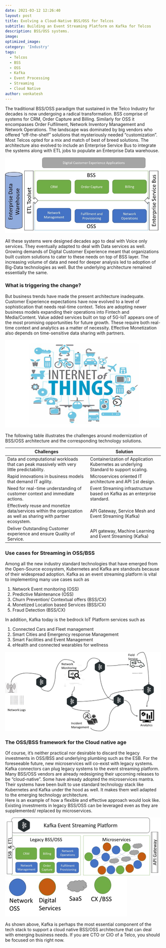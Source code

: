 ```yaml
---
date: 2021-03-12 12:26:40
layout: post
title: Evolving a Cloud-Native BSS/OSS for Telcos
subtitle: Building an Event Streaming Platform on Kafka for Telcos
description: BSS/OSS systems.
image: 
optimized_image: 
category: 'Industry'
tags:
  - Telcos
  - BSS
  - OSS
  - Kafka
  - Event Processing
  - Streaming
  - Cloud Native
author: venkatesh
---
```

The traditional BSS/OSS paradigm that sustained in the Telco Industry for decades is now undergoing a radical transformation. BSS comprise of systems for CRM, Order Capture and Billing. Similarly for OSS it encompasses Order Fulfilment, Network Inventory Management and Network Operations.
The landscape was dominated by big vendors who offered “off-the-shelf” solutions that mysteriously needed “customization”. Most Telcos opted for a mix and match of best of breed solutions. The architecture also evolved to include an Enterprise Service Bus to integrate the systems along with ETL jobs to populate an Enterprise Data warehouse.

![Traditional BSS OSS ](./../assets/img/BSSOSS.jpg "Traditional BSS OSS Architecture")

All these systems were designed decades ago to deal with Voice only services. They eventually adapted to deal with Data services as well. Growing demands of Digital Customer Experience meant that organizations built custom solutions to cater to these needs on top of BSS layer. The increasing volume of data and need for deeper analysis led to adoption of Big-Data technologies as well. But the underlying architecture remained essentially the same.

### What is triggering the change?

But business trends have made the present architecture inadequate. Customer Experience expectations have now evolved to a level of sophistication that needs real-time context. Telos are adopting newer business models expanding their operations into Fintech and Media/Content. Value added services built on top of 5G-IoT appears one of the most promising opportunities for future growth. These require both real-time context and analytics as a matter of necessity. Effective Monetization also depends on time-sensitive data sharing with partners.

![Internet of Things](./../assets/img/IoT.jpg "Internet of Things")

The following table illustrates the challenges around modernization of BSS/OSS architecture and the corresponding technology solutions.

| Challenges | Solution |
| ------------- | ------------- |
| Data and computational workloads that can peak massively with very little predictability. | Containerization of Application Kubernetes as underlying Standard to support scaling.  |
| Rapid innovations in business models that demand IT agility. | Microservices oriented IT architecture and API 1st design.|
|Need for real-time understanding of customer context and immediate actions. | Event Streaming infrastructure based on Kafka as an enterprise standard. |
| Effectively reuse and monetize data/services within the organization as well as sharing with partner ecosystem.| API Gateway, Service Mesh and Event Streaming (Kafka)|
|Deliver Outstanding Customer experience and ensure Quality of Service.| API gateway, Machine Learning and Event Streaming (Kafka) |

### Use cases for Streaming in OSS/BSS

Among all the new industry standard technologies that have emerged from the Open-Source ecosystem, Kubernetes and Kafka are standouts because of their widespread adoption. Kafka as an event streaming platform is vital to implementing many use cases such as

1. Network Event monitoring (OSS)
2. Predictive Maintenance (OSS)
3. Churn Prevention/ Contextual offers (BSS/CX)
4. Monetized Location based Services (BSS/CX)
5. Fraud Detection (BSS/CX)

In addition, Kafka today is the bedrock IoT Platform services such as

1. Connected Cars and Fleet management
2. Smart Cities and Emergency response Management
3. Smart Facilities and Event Management
4. eHealth and connected wearables for wellness

![OSS Event Processing](./../assets/img/OSSEventProcessing.jpg "Kafka for processing OSS events")

### The OSS/BSS framework for the Cloud native age

Of course, it’s neither practical nor desirable to discard the legacy investments in OSS/BSS and underlying plumbing such as the ESB. For the foreseeable future, new microservices will co-exist with legacy systems. Kafka connectors can plug legacy systems to the event streaming platform. Many BSS/OSS vendors are already redesigning their upcoming releases to be “cloud-native”.
Some have already adopted the microservices mantra. Their systems have been built to use standard technology stack like Kubernetes and Kafka under the hood as well. It makes them well adapted to the emerging technology architecture.  
Here is an example of how a flexible and effective approach would look like. Existing investments in legacy BSS/OSS can be leveraged even as they are supplemented/ replaced by microservices.

![Cloud Native BSS OSS](./../assets/img/cloudnativebssoss.jpg "Cloud Native Architecture for Telcos")
![Index](./../assets/img/cloudnativebssoss1.jpg "Index")

As shown above, Kafka is perhaps the most essential component of the tech stack to support a cloud native BSS/OSS architecture that can deal with emerging business needs. If you are CTO or CIO of a Telco, you should be focused on this right now.
